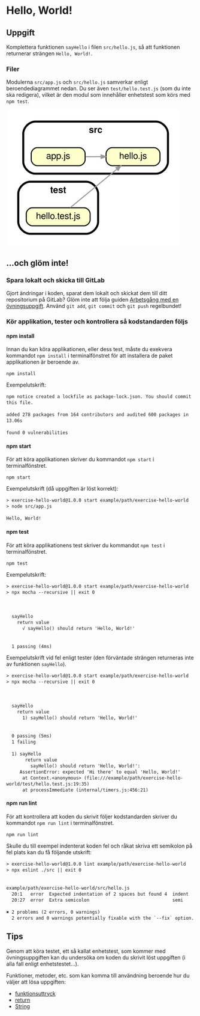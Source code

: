 # Hello, World!

## Uppgift

Komplettera funktionen `sayHello` i filen `src/hello.js`, så att funktionen returnerar strängen `Hello, World!`.

### Filer

Modulerna `src/app.js` och `src/hello.js` samverkar enligt beroendediagrammet nedan. Du ser även `test/hello.test.js` (som du inte ska redigera), vilket är den modul som innehåller enhetstest som körs med `npm test`.

![Beroendediagram](/.readme/dependency-graph.svg)

## ...och glöm inte!

### Spara lokalt och skicka till GitLab

Gjort ändringar i koden, sparat dem lokalt och skickat dem till ditt repositorium på GitLab? Glöm inte att följa guiden [Arbetsgång med en övningsuppgift](#/). Använd `git add`, `git commit` och `git push` regelbundet!

### Kör applikation, tester och kontrollera så kodstandarden följs

#### npm install

Innan du kan köra applikationen, eller dess test, måste du exekvera kommandot `npm install` i terminalfönstret för att installera de paket applikationen är beroende av.

```shell
npm install
```

Exempelutskrift:

```shell
npm notice created a lockfile as package-lock.json. You should commit this file.

added 278 packages from 164 contributors and audited 600 packages in 13.06s

found 0 vulnerabilities
```

#### npm start

För att köra applikationen skriver du kommandot `npm start` i terminalfönstret.

```shell
npm start
```

Exempelutskrift (då uppgiften är löst korrekt):

```shell
> exercise-hello-world@1.0.0 start example/path/exercise-hello-world
> node src/app.js

Hello, World!
```

#### npm test

För att köra applikationens test skriver du kommandot `npm test` i terminalfönstret.

```shell
npm test
```

Exempelutskrift:

```shell
> exercise-hello-world@1.0.0 start example/path/exercise-hello-world
> npx mocha --recursive || exit 0



  sayHello
    return value
      √ sayHello() should return 'Hello, World!'


  1 passing (4ms)
```

Exempelutskrift vid fel enligt tester (den förväntade strängen returneras inte av funktionen `sayHello`).

```shell
> exercise-hello-world@1.0.0 start example/path/exercise-hello-world
> npx mocha --recursive || exit 0



  sayHello
    return value
      1) sayHello() should return 'Hello, World!'


  0 passing (5ms)
  1 failing

  1) sayHello
       return value
         sayHello() should return 'Hello, World!':
     AssertionError: expected 'Hi there' to equal 'Hello, World!'
      at Context.<anonymous> (file:///example/path/exercise-hello-world/test/hello.test.js:19:35)
      at processImmediate (internal/timers.js:456:21)
```

#### npm run lint

För att kontrollera att koden du skrivit följer kodstandarden skriver du kommandot `npm run lint` i terminalfönstret.

```shell
npm run lint
```

Skulle du till exempel indenterat koden fel och råkat skriva ett semikolon på fel plats kan du få följande utskrift:

```shell
> exercise-hello-world@1.0.0 lint example/path/exercise-hello-world
> npx eslint ./src || exit 0


example/path/exercise-hello-world/src/hello.js
  20:1   error  Expected indentation of 2 spaces but found 4  indent
  20:27  error  Extra semicolon                               semi

✖ 2 problems (2 errors, 0 warnings)
  2 errors and 0 warnings potentially fixable with the `--fix` option.
```

## Tips

Genom att köra testet, ett så kallat enhetstest, som kommer med övningsuppgiften kan du undersöka om koden du skrivit löst uppgiften (i alla fall enligt enhetstestet...).

Funktioner, metoder, etc. som kan komma till användning beroende hur du väljer att lösa uppgiften:

- [funktionsuttryck](https://developer.mozilla.org/en-US/docs/Web/JavaScript/Reference/Operators/function)
- [return](https://developer.mozilla.org/en-US/docs/Web/JavaScript/Reference/Statements/return)
- [String](https://developer.mozilla.org/en-US/docs/Web/JavaScript/Reference/Global_Objects/String)
